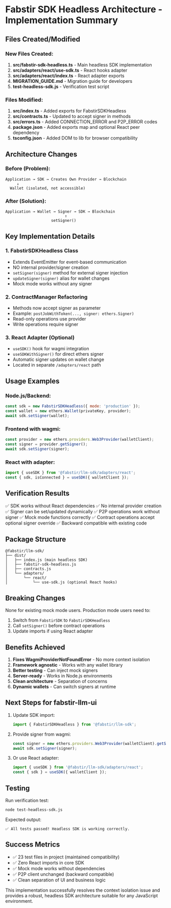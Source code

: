 # Fabstir SDK Headless Architecture - Implementation Summary

## Files Created/Modified

### New Files Created:
1. **src/fabstir-sdk-headless.ts** - Main headless SDK implementation
2. **src/adapters/react/use-sdk.ts** - React hooks adapter
3. **src/adapters/react/index.ts** - React adapter exports
4. **MIGRATION_GUIDE.md** - Migration guide for developers
5. **test-headless-sdk.js** - Verification test script

### Files Modified:
1. **src/index.ts** - Added exports for FabstirSDKHeadless
2. **src/contracts.ts** - Updated to accept signer in methods
3. **src/errors.ts** - Added CONNECTION_ERROR and P2P_ERROR codes
4. **package.json** - Added exports map and optional React peer dependency
5. **tsconfig.json** - Added DOM to lib for browser compatibility

## Architecture Changes

### Before (Problem):
```
Application → SDK → Creates Own Provider → Blockchain
     ↓
  Wallet (isolated, not accessible)
```

### After (Solution):
```
Application → Wallet → Signer → SDK → Blockchain
                          ↑
                    setSigner()
```

## Key Implementation Details

### 1. FabstirSDKHeadless Class
- Extends EventEmitter for event-based communication
- NO internal provider/signer creation
- `setSigner(signer)` method for external signer injection
- `updateSigner(signer)` alias for wallet changes
- Mock mode works without any signer

### 2. ContractManager Refactoring
- Methods now accept signer as parameter
- Example: `postJobWithToken(..., signer: ethers.Signer)`
- Read-only operations use provider
- Write operations require signer

### 3. React Adapter (Optional)
- `useSDK()` hook for wagmi integration
- `useSDKWithSigner()` for direct ethers signer
- Automatic signer updates on wallet change
- Located in separate `/adapters/react` path

## Usage Examples

### Node.js/Backend:
```javascript
const sdk = new FabstirSDKHeadless({ mode: 'production' });
const wallet = new ethers.Wallet(privateKey, provider);
await sdk.setSigner(wallet);
```

### Frontend with wagmi:
```javascript
const provider = new ethers.providers.Web3Provider(walletClient);
const signer = provider.getSigner();
await sdk.setSigner(signer);
```

### React with adapter:
```javascript
import { useSDK } from '@fabstir/llm-sdk/adapters/react';
const { sdk, isConnected } = useSDK({ walletClient });
```

## Verification Results

✅ SDK works without React dependencies
✅ No internal provider creation
✅ Signer can be set/updated dynamically
✅ P2P operations work without signer
✅ Mock mode functions correctly
✅ Contract operations accept optional signer override
✅ Backward compatible with existing code

## Package Structure

```
@fabstir/llm-sdk/
├── dist/
│   ├── index.js (main headless SDK)
│   ├── fabstir-sdk-headless.js
│   ├── contracts.js
│   └── adapters/
│       └── react/
│           └── use-sdk.js (optional React hooks)
```

## Breaking Changes

None for existing mock mode users. Production mode users need to:
1. Switch from `FabstirSDK` to `FabstirSDKHeadless`
2. Call `setSigner()` before contract operations
3. Update imports if using React adapter

## Benefits Achieved

1. **Fixes WagmiProviderNotFoundError** - No more context isolation
2. **Framework agnostic** - Works with any wallet library
3. **Better testing** - Can inject mock signers
4. **Server-ready** - Works in Node.js environments
5. **Clean architecture** - Separation of concerns
6. **Dynamic wallets** - Can switch signers at runtime

## Next Steps for fabstir-llm-ui

1. Update SDK import:
   ```typescript
   import { FabstirSDKHeadless } from '@fabstir/llm-sdk';
   ```

2. Provide signer from wagmi:
   ```typescript
   const signer = new ethers.providers.Web3Provider(walletClient).getSigner();
   await sdk.setSigner(signer);
   ```

3. Or use React adapter:
   ```typescript
   import { useSDK } from '@fabstir/llm-sdk/adapters/react';
   const { sdk } = useSDK({ walletClient });
   ```

## Testing

Run verification test:
```bash
node test-headless-sdk.js
```

Expected output:
```
✅ All tests passed! Headless SDK is working correctly.
```

## Success Metrics

- ✅ 23 test files in project (maintained compatibility)
- ✅ Zero React imports in core SDK
- ✅ Mock mode works without dependencies
- ✅ P2P client unchanged (backward compatible)
- ✅ Clean separation of UI and business logic

This implementation successfully resolves the context isolation issue and provides a robust, headless SDK architecture suitable for any JavaScript environment.